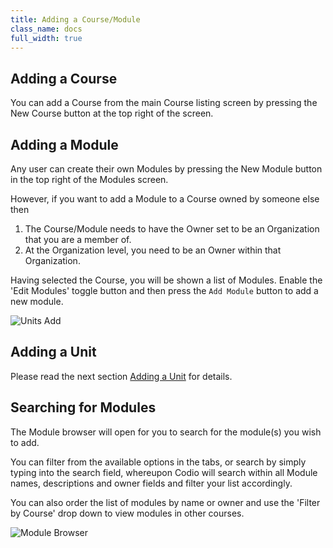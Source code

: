 ```yaml
---
title: Adding a Course/Module
class_name: docs
full_width: true
---
```


## Adding a Course
You can add a Course from the main Course listing screen by pressing the New Course button at the top right of the screen.

## Adding a Module
Any user can create their own Modules by pressing the New Module button in the top right of the Modules screen. 

However, if you want to add a Module to a Course owned by someone else then

1. The Course/Module needs to have the Owner set to be an Organization that you are a member of.
1. At the Organization level, you need to be an Owner within that Organization.

Having selected the Course, you will be shown a list of Modules. Enable the 'Edit Modules' toggle button and then press the `Add Module` button to add a new module.

![Units Add](/img/docs/module_add.png)

## Adding a Unit
Please read the next section [Adding a Unit](/docs/tuts/publish/unit-add) for details.

## Searching for Modules
The Module browser will open for you to search for the module(s) you wish to add. 

You can filter from the available options in the tabs, or search by simply typing into the search field, whereupon Codio will search within all Module names, descriptions and owner fields and filter your list accordingly.

You can also order the list of modules by name or owner and use the 'Filter by Course' drop down to view modules in other courses.

![Module Browser](/img/docs/module_browser.png)

